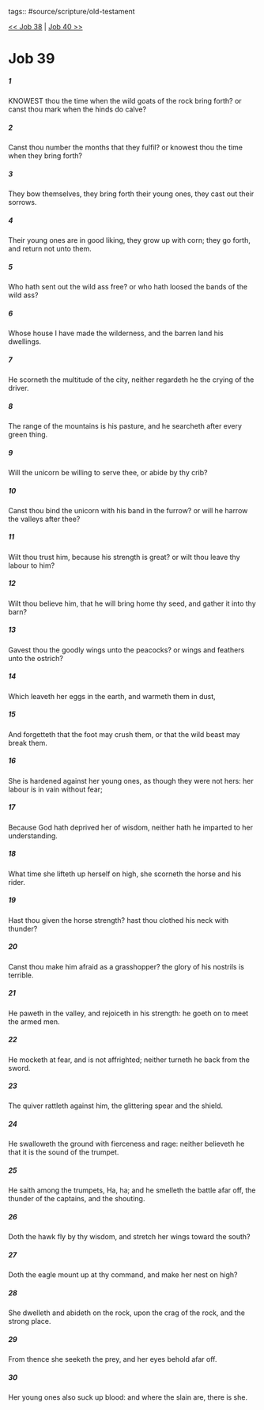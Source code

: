 tags:: #source/scripture/old-testament

[<< Job 38](/Old_Testament/18_Job/Job_38.md) | [Job 40 >>](/Old_Testament/18_Job/Job_40.md)

# Job 39

##### 1

KNOWEST thou the time when the wild goats of the rock bring forth? or canst thou mark when the hinds do calve?

##### 2

Canst thou number the months that they fulfil? or knowest thou the time when they bring forth?

##### 3

They bow themselves, they bring forth their young ones, they cast out their sorrows.

##### 4

Their young ones are in good liking, they grow up with corn; they go forth, and return not unto them.

##### 5

Who hath sent out the wild ass free? or who hath loosed the bands of the wild ass?

##### 6

Whose house I have made the wilderness, and the barren land his dwellings.

##### 7

He scorneth the multitude of the city, neither regardeth he the crying of the driver.

##### 8

The range of the mountains is his pasture, and he searcheth after every green thing.

##### 9

Will the unicorn be willing to serve thee, or abide by thy crib?

##### 10

Canst thou bind the unicorn with his band in the furrow? or will he harrow the valleys after thee?

##### 11

Wilt thou trust him, because his strength is great? or wilt thou leave thy labour to him?

##### 12

Wilt thou believe him, that he will bring home thy seed, and gather it into thy barn?

##### 13

Gavest thou the goodly wings unto the peacocks? or wings and feathers unto the ostrich?

##### 14

Which leaveth her eggs in the earth, and warmeth them in dust,

##### 15

And forgetteth that the foot may crush them, or that the wild beast may break them.

##### 16

She is hardened against her young ones, as though they were not hers: her labour is in vain without fear;

##### 17

Because God hath deprived her of wisdom, neither hath he imparted to her understanding.

##### 18

What time she lifteth up herself on high, she scorneth the horse and his rider.

##### 19

Hast thou given the horse strength? hast thou clothed his neck with thunder?

##### 20

Canst thou make him afraid as a grasshopper? the glory of his nostrils is terrible.

##### 21

He paweth in the valley, and rejoiceth in his strength: he goeth on to meet the armed men.

##### 22

He mocketh at fear, and is not affrighted; neither turneth he back from the sword.

##### 23

The quiver rattleth against him, the glittering spear and the shield.

##### 24

He swalloweth the ground with fierceness and rage: neither believeth he that it is the sound of the trumpet.

##### 25

He saith among the trumpets, Ha, ha; and he smelleth the battle afar off, the thunder of the captains, and the shouting.

##### 26

Doth the hawk fly by thy wisdom, and stretch her wings toward the south?

##### 27

Doth the eagle mount up at thy command, and make her nest on high?

##### 28

She dwelleth and abideth on the rock, upon the crag of the rock, and the strong place.

##### 29

From thence she seeketh the prey, and her eyes behold afar off.

##### 30

Her young ones also suck up blood: and where the slain are, there is she.
